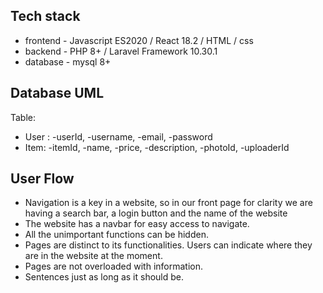## Tech stack
- frontend - Javascript ES2020 / React 18.2 / HTML / css
- backend - PHP 8+ / Laravel Framework 10.30.1
- database - mysql 8+

## Database UML
Table: 
- User : -userId, -username, -email, -password
- Item: -itemId, -name, -price, -description, -photoId, -uploaderId

## User Flow
- Navigation is a key in a website, so in our front page for clarity we are having a 
search bar, a login button and the name of the website
- The website has a navbar for easy access to navigate.
- All the unimportant functions can be hidden.
- Pages are distinct to its functionalities. Users can indicate where they are in the website at the moment.
- Pages are not overloaded with information.
- Sentences just as long as it should be.